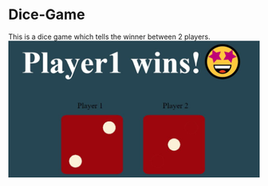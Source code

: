 # Dice-Game
This is a dice game which tells the winner between 2 players.
<img src="Images/Capture.jpg" alt="Dice">